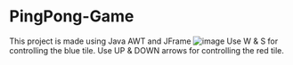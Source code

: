 # PingPong-Game
This project is made using Java AWT and JFrame
![image](https://github.com/user-attachments/assets/f2d463c0-6a5e-4b6c-9fd6-1884e67e5bdc)
Use W & S for controlling the blue tile.
Use UP & DOWN arrows for controlling the red tile.
